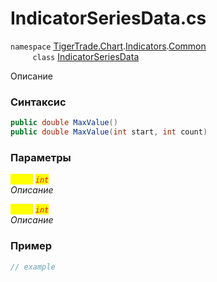 
# IndicatorSeriesData.cs
`namespace` [TigerTrade.Chart](../../../../../TigerTrade.Chart.md).[Indicators](../../../../../TigerTrade.Chart/Indicators.md).[Common](../../../../../TigerTrade.Chart/Indicators/Common.md)  
&nbsp;&nbsp;&nbsp;&nbsp;&nbsp;&nbsp;&nbsp;&nbsp;&nbsp;`class` [IndicatorSeriesData](../../IndicatorSeriesData.cs.md)

Описание

### Синтаксис
```csharp
public double MaxValue()
public double MaxValue(int start, int count)
```
### Параметры  
<mark style="color:yellow;">`start`</mark> <mark style="color:red;">*`int`*</mark>  
 *Описание*  
  
<mark style="color:yellow;">`count`</mark> <mark style="color:red;">*`int`*</mark>  
 *Описание*  
  


### Пример  
```csharp
// example
```
                    
                    